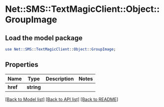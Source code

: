 # Net::SMS::TextMagicClient::Object::GroupImage

## Load the model package
```perl
use Net::SMS::TextMagicClient::Object::GroupImage;
```

## Properties
Name | Type | Description | Notes
------------ | ------------- | ------------- | -------------
**href** | **string** |  | 

[[Back to Model list]](../README.md#documentation-for-models) [[Back to API list]](../README.md#documentation-for-api-endpoints) [[Back to README]](../README.md)


